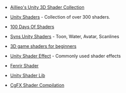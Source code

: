 * [Aillieo's Unity 3D Shader Collection](https://github.com/aillieo/unity3d-shader-collection)
* [Unity Shaders](https://github.com/knapeczadam/Unity-Shaders) - Collection of over 300 shaders.
* [100 Days Of Shaders](https://github.com/perebalsach/100DaysOfShaders)
* [Syns Unity Shaders](https://github.com/synlogic/Syns-Unity-Shaders) - Toon, Water, Avatar, Scanlines
* [3D game shaders for beginners](https://github.com/lettier/3d-game-shaders-for-beginners)
* [Unity Shader Effect](https://github.com/fchsg/UnityShaderEffect) - Commonly used shader effects

* [Fenrir Shader](https://github.com/FenrirSun/fenrir_shader)

* [Unity Shader Lib](https://github.com/YuriAICruz/Unity-ShaderLib)
* [CgFX Shader Compilation](https://github.com/steaklive/CgFX-Shader-Compilation)
